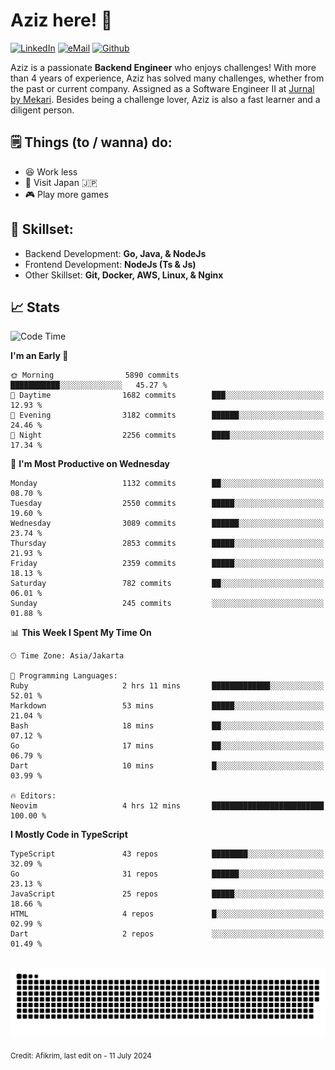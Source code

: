 # Aziz here! 👋

[![LinkedIn](https://img.shields.io/static/v1?message=afikrim&logo=linkedin&label=&color=0077B5&logoColor=white&labelColor=&style=for-the-badge)](https://www.linkedin.com/in/afikrim)
[![eMail](https://img.shields.io/static/v1?message=afikrim10@gmail.com&logo=gmail&label=&color=D14836&logoColor=white&labelColor=&style=for-the-badge)](mailto:afikrim10@gmail.com)
[![Github](https://komarev.com/ghpvc/?username=afikrim&label=Visitors&style=for-the-badge)](https://www.github.com/afikrim)

<!--Introduction-->
Aziz is a passionate **Backend Engineer** who enjoys challenges! With more than 4 years of experience, Aziz has solved many challenges, whether from the past or current company. Assigned as a Software Engineer II at [Jurnal by Mekari](https://jurnal.id). Besides being a challenge lover, Aziz is also a fast learner and a diligent person.

<!--Things TODO-->
## 🗒️ Things (to / wanna) do:

- 😆 Work less
- 🚀 Visit Japan 🇯🇵
- 🎮 Play more games

<!--Skillset-->
## 🏅 Skillset:

- Backend Development: **Go, Java, & NodeJs**
- Frontend Development: **NodeJs (Ts & Js)**
- Other Skillset: **Git, Docker, AWS, Linux, & Nginx**

## 📈 Stats  

<!--START_SECTION:waka-->
![Code Time](http://img.shields.io/badge/Code%20Time-2%2C091%20hrs%2044%20mins-blue)

**I'm an Early 🐤** 

```text
🌞 Morning                5890 commits        ███████████░░░░░░░░░░░░░░   45.27 % 
🌆 Daytime                1682 commits        ███░░░░░░░░░░░░░░░░░░░░░░   12.93 % 
🌃 Evening                3182 commits        ██████░░░░░░░░░░░░░░░░░░░   24.46 % 
🌙 Night                  2256 commits        ████░░░░░░░░░░░░░░░░░░░░░   17.34 % 
```
📅 **I'm Most Productive on Wednesday** 

```text
Monday                   1132 commits        ██░░░░░░░░░░░░░░░░░░░░░░░   08.70 % 
Tuesday                  2550 commits        █████░░░░░░░░░░░░░░░░░░░░   19.60 % 
Wednesday                3089 commits        ██████░░░░░░░░░░░░░░░░░░░   23.74 % 
Thursday                 2853 commits        █████░░░░░░░░░░░░░░░░░░░░   21.93 % 
Friday                   2359 commits        █████░░░░░░░░░░░░░░░░░░░░   18.13 % 
Saturday                 782 commits         ██░░░░░░░░░░░░░░░░░░░░░░░   06.01 % 
Sunday                   245 commits         ░░░░░░░░░░░░░░░░░░░░░░░░░   01.88 % 
```


📊 **This Week I Spent My Time On** 

```text
🕑︎ Time Zone: Asia/Jakarta

💬 Programming Languages: 
Ruby                     2 hrs 11 mins       █████████████░░░░░░░░░░░░   52.01 % 
Markdown                 53 mins             █████░░░░░░░░░░░░░░░░░░░░   21.04 % 
Bash                     18 mins             ██░░░░░░░░░░░░░░░░░░░░░░░   07.12 % 
Go                       17 mins             ██░░░░░░░░░░░░░░░░░░░░░░░   06.79 % 
Dart                     10 mins             █░░░░░░░░░░░░░░░░░░░░░░░░   03.99 % 

🔥 Editors: 
Neovim                   4 hrs 12 mins       █████████████████████████   100.00 % 
```

**I Mostly Code in TypeScript** 

```text
TypeScript               43 repos            ████████░░░░░░░░░░░░░░░░░   32.09 % 
Go                       31 repos            ██████░░░░░░░░░░░░░░░░░░░   23.13 % 
JavaScript               25 repos            █████░░░░░░░░░░░░░░░░░░░░   18.66 % 
HTML                     4 repos             █░░░░░░░░░░░░░░░░░░░░░░░░   02.99 % 
Dart                     2 repos             ░░░░░░░░░░░░░░░░░░░░░░░░░   01.49 % 
```




<!--END_SECTION:waka-->


<br clear="both">

<div align="center">
  <img src="https://raw.githubusercontent.com/afikrim/afikrim/output/snake.svg" alt="Snake animation" />
</div>


<sub>Credit: Afikrim, last edit on - 11 July 2024</sub>
